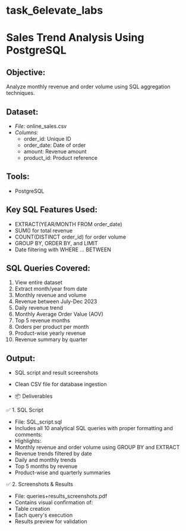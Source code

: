 # task_6elevate_labs

# Sales Trend Analysis Using PostgreSQL

## Objective:
Analyze monthly revenue and order volume using SQL aggregation techniques.

## Dataset:
- *File:* online_sales.csv
- *Columns:*
  - order_id: Unique ID
  - order_date: Date of order
  - amount: Revenue amount
  - product_id: Product reference

## Tools:
- PostgreSQL

## Key SQL Features Used:
- EXTRACT(YEAR/MONTH FROM order_date)
- SUM() for total revenue
- COUNT(DISTINCT order_id) for order volume
- GROUP BY, ORDER BY, and LIMIT
- Date filtering with WHERE ... BETWEEN

## SQL Queries Covered:
1. View entire dataset
2. Extract month/year from date
3. Monthly revenue and volume
4. Revenue between July-Dec 2023
5. Daily revenue trend
6. Monthly Average Order Value (AOV)
7. Top 5 revenue months
8. Orders per product per month
9. Product-wise yearly revenue
10. Revenue summary by quarter

## Output:
- SQL script and result screenshots
- Clean CSV file for database ingestion
  
- 📦 Deliverables

✅ 1. SQL Script
- File: SQL_script.sql
- Includes all 10 analytical SQL queries with proper formatting and comments:
- Highlights:
- Monthly revenue and order volume using GROUP BY and EXTRACT
- Revenue trends filtered by date
- Daily and monthly trends
- Top 5 months by revenue
- Product-wise and quarterly summaries

✅ 2. Screenshots & Results
- File: queries+results_screenshots.pdf
- Contains visual confirmation of:
- Table creation
- Each query's execution
- Results preview for validation
